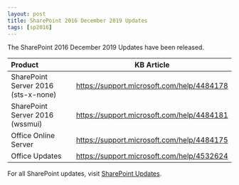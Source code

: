 ```yaml
---
layout: post
title: SharePoint 2016 December 2019 Updates
tags: [sp2016]
---
```


The SharePoint 2016 December 2019 Updates have been released.

|Product | KB Article |
|:--- |--- |
|SharePoint Server 2016 (sts-x-none) | <https://support.microsoft.com/help/4484178> |
|SharePoint Server 2016 (wssmui) | <https://support.microsoft.com/help/4484181> |
|Office Online Server | <https://support.microsoft.com/help/4484175> |
|Office Updates | <https://support.microsoft.com/help/4532624> |

For all SharePoint updates, visit [SharePoint Updates](https://sharepointupdates.com).
